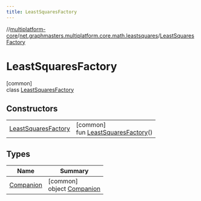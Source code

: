```yaml
---
title: LeastSquaresFactory
---
```

//[multiplatform-core](../../../index.html)/[net.graphmasters.multiplatform.core.math.leastsquares](../index.html)/[LeastSquaresFactory](index.html)



# LeastSquaresFactory



[common]\
class [LeastSquaresFactory](index.html)



## Constructors


| | |
|---|---|
| [LeastSquaresFactory](-least-squares-factory.html) | [common]<br>fun [LeastSquaresFactory](-least-squares-factory.html)() |


## Types


| Name | Summary |
|---|---|
| [Companion](-companion/index.html) | [common]<br>object [Companion](-companion/index.html) |

